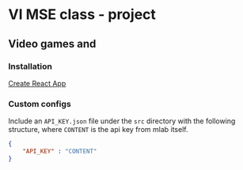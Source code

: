 # VI MSE class - project
## Video games and 


### Installation

[Create React App](https://github.com/facebook/create-react-app)

### Custom configs

Include an `API_KEY.json` file under the `src` directory with the following structure, where `CONTENT` is the api key from mlab itself.

```json
{
    "API_KEY" : "CONTENT"
}
```